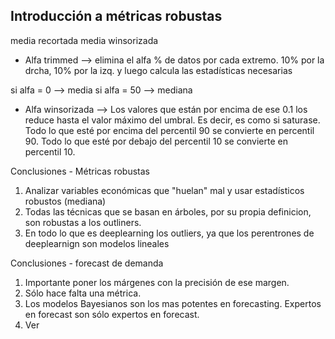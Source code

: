 ## Introducción a métricas robustas

media recortada
media winsorizada

* Alfa trimmed --> elimina el alfa % de datos por cada extremo. 10% por la drcha, 10% por la izq. y luego calcula las estadísticas necesarias

si alfa = 0 --> media
si alfa = 50 --> mediana

* Alfa winsorizada --> Los valores que están por encima de ese 0.1 los reduce hasta el valor máximo del umbral. Es decir, es como si saturase.
Todo lo que esté por encima del percentil 90 se convierte en percentil 90.
Todo lo que esté por debajo del percentil 10 se convierte en percentil 10.

Conclusiones - Métricas robustas 

1. Analizar variables económicas que "huelan" mal y usar estadísticos robustos (mediana)
2. Todas las técnicas que se basan en árboles, por su propia definicion, son robustas a los outliners.
3. En todo lo que es deeplearning los outliers, ya que los perentrones de deeplearnign son modelos lineales 

Conclusiones - forecast de demanda

1. Importante poner los márgenes con la precisión de ese margen.
2. Sólo hace falta una métrica.
3. Los modelos Bayesianos son los mas potentes en forecasting. Expertos en forecast son sólo expertos en forecast.
4. Ver 
